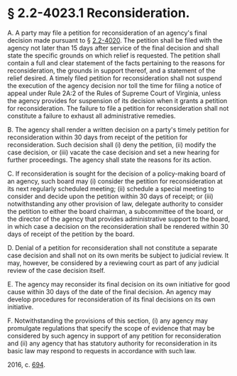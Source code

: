 # § 2.2-4023.1 Reconsideration.

<p>A. A party may file a petition for reconsideration of an agency's final decision made pursuant to § <a href='http://law.lis.virginia.gov/vacode/2.2-4020/'>2.2-4020</a>. The petition shall be filed with the agency not later than 15 days after service of the final decision and shall state the specific grounds on which relief is requested. The petition shall contain a full and clear statement of the facts pertaining to the reasons for reconsideration, the grounds in support thereof, and a statement of the relief desired. A timely filed petition for reconsideration shall not suspend the execution of the agency decision nor toll the time for filing a notice of appeal under Rule 2A:2 of the Rules of Supreme Court of Virginia, unless the agency provides for suspension of its decision when it grants a petition for reconsideration. The failure to file a petition for reconsideration shall not constitute a failure to exhaust all administrative remedies.</p><p>B. The agency shall render a written decision on a party's timely petition for reconsideration within 30 days from receipt of the petition for reconsideration. Such decision shall (i) deny the petition, (ii) modify the case decision, or (iii) vacate the case decision and set a new hearing for further proceedings. The agency shall state the reasons for its action.</p><p>C. If reconsideration is sought for the decision of a policy-making board of an agency, such board may (i) consider the petition for reconsideration at its next regularly scheduled meeting; (ii) schedule a special meeting to consider and decide upon the petition within 30 days of receipt; or (iii) notwithstanding any other provision of law, delegate authority to consider the petition to either the board chairman, a subcommittee of the board, or the director of the agency that provides administrative support to the board, in which case a decision on the reconsideration shall be rendered within 30 days of receipt of the petition by the board.</p><p>D. Denial of a petition for reconsideration shall not constitute a separate case decision and shall not on its own merits be subject to judicial review. It may, however, be considered by a reviewing court as part of any judicial review of the case decision itself.</p><p>E. The agency may reconsider its final decision on its own initiative for good cause within 30 days of the date of the final decision. An agency may develop procedures for reconsideration of its final decisions on its own initiative.</p><p>F. Notwithstanding the provisions of this section, (i) any agency may promulgate regulations that specify the scope of evidence that may be considered by such agency in support of any petition for reconsideration and (ii) any agency that has statutory authority for reconsideration in its basic law may respond to requests in accordance with such law.</p><p>2016, c. <a href='http://lis.virginia.gov/cgi-bin/legp604.exe?161+ful+CHAP0694'>694</a>.</p>